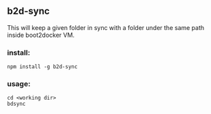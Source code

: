 ## b2d-sync

This will keep a given folder in sync with a folder under the same path inside boot2docker VM. 

### install:

    npm install -g b2d-sync

### usage:

    cd <working dir>
    bdsync

